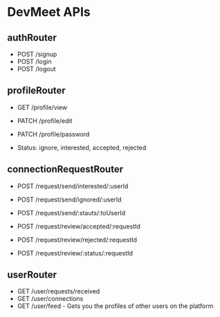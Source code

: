 # DevMeet APIs

## authRouter
- POST /signup
- POST /login
- POST /logout

## profileRouter
- GET /profile/view
- PATCH /profile/edit
- PATCH /profile/password

- Status: ignore, interested, accepted, rejected
## connectionRequestRouter
- POST /request/send/interested/:userId
- POST /request/send/ignored/:userId
- POST /request/send/:stauts/:toUserId

- POST /request/review/accepted/:requestId
- POST /request/review/rejected/:requestId
- POST /request/review/:status/:requestId

## userRouter
- GET /user/requests/received
- GET /user/connections
- GET /user/feed - Gets you the profiles of other users on the platform
